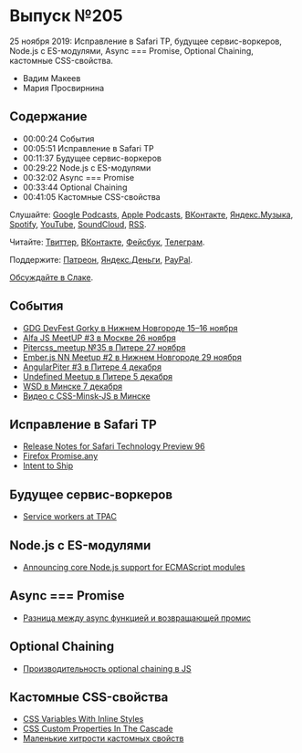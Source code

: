 # Выпуск №205

25 ноября 2019: Исправление в Safari TP, будущее сервис-воркеров, Node.js с ES-модулями, Async === Promise, Optional Chaining, кастомные CSS-свойства.

- Вадим Макеев
- Мария Просвирнина

## Содержание

- 00:00:24 События
- 00:05:51 Исправление в Safari TP
- 00:11:37 Будущее сервис-воркеров
- 00:29:22 Node.js с ES-модулями
- 00:32:02 Async === Promise
- 00:33:44 Optional Chaining
- 00:41:05 Кастомные CSS-свойства

Слушайте: [Google Podcasts](https://podcasts.google.com/?feed=aHR0cHM6Ly93ZWItc3RhbmRhcmRzLnJ1L3BvZGNhc3QvZmVlZC8), [Apple Podcasts](https://podcasts.apple.com/podcast/id1080500016), [ВКонтакте](https://vk.com/podcasts-32017543), [Яндекс.Музыка](https://music.yandex.ru/album/6245956), [Spotify](https://open.spotify.com/show/3rzAcADjpBpXt73L0epTjV), [YouTube](https://www.youtube.com/playlist?list=PLMBnwIwFEFHcwuevhsNXkFTcadeX5R1Go), [SoundCloud](https://soundcloud.com/web-standards), [RSS](https://web-standards.ru/podcast/feed/).

Читайте: [Твиттер](https://twitter.com/webstandards_ru), [ВКонтакте](https://vk.com/webstandards_ru), [Фейсбук](https://www.facebook.com/webstandardsru), [Телеграм](https://t.me/webstandards_ru).

Поддержите: [Патреон](https://www.patreon.com/webstandards_ru), [Яндекс.Деньги](https://money.yandex.ru/to/41001119329753), [PayPal](https://www.paypal.me/pepelsbey).

[Обсуждайте в Слаке](http://slack.web-standards.ru/).

## События

- [GDG DevFest Gorky в Нижнем Новгороде 15–16 ноября](https://devfest.gdgnn.ru/)
- [Alfa JS MeetUP #3 в Москве 26 ноября](https://hr.alfabank.ru/events/alfa-js-meetup-3)
- [Pitercss_meetup №35 в Питере 27 ноября](https://medium.com/p/f3231b71b6df)
- [Ember.js NN Meetup #2 в Нижнем Новгороде 29 ноября](https://emberjs-nn.timepad.ru/event/1122007/)
- [AngularPiter #3 в Питере 4 декабря](https://www.meetup.com/ru-RU/AngularPiter/events/266491129/)
- [Undefined Meetup в Питере 5 декабря](https://community-z.com/events/undefined-meetup-2)
- [WSD в Минске 7 декабря](https://wsd.events/2019/12/07/)
- [Видео с CSS-Minsk-JS в Минске](https://www.youtube.com/playlist?list=PLCXjZnLQLRSi2YW4LZ5UfBqrMtbPjwQe9)

## Исправление в Safari TP

- [Release Notes for Safari Technology Preview 96](https://webkit.org/blog/9658/release-notes-for-safari-technology-preview-96/)
- [Firefox Promise.any](https://bugzilla.mozilla.org/show_bug.cgi?id=1568903)
- [Intent to Ship](https://twitter.com/intenttoship)

## Будущее сервис-воркеров

- [Service workers at TPAC](https://jakearchibald.com/2019/service-workers-tpac/)

## Node.js с ES-модулями

- [Announcing core Node.js support for ECMAScript modules](https://medium.com/@nodejs/announcing-core-node-js-support-for-ecmascript-modules-c5d6dc29b663)

## Async === Promise

- [Разница между async функцией и возвращающей промис](https://habr.com/p/475260/)

## Optional Chaining

- [Производительность optional chaining в JS](https://medium.com/p/bf2a8aa99797)

## Кастомные CSS-свойства

- [CSS Variables With Inline Styles](https://ishadeed.com/article/css-variables-inline-styles/)
- [CSS Custom Properties In The Cascade](https://www.smashingmagazine.com/2019/07/css-custom-properties-cascade/)
- [Маленькие хитрости кастомных свойств](https://css-live.ru/tricks/malenkie-xitrosti-kastomnyx-svojstv-css-peremennyx.html)

